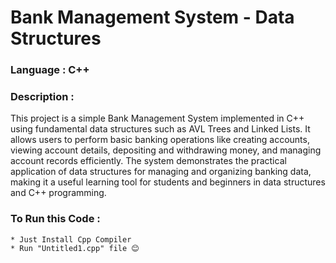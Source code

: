 # **Bank Management System - Data Structures**

### **Language** : C++

### **Description** : 

This project is a simple Bank Management System implemented in C++ using fundamental data structures such as AVL Trees and Linked Lists. It allows users to perform basic banking operations like creating accounts, viewing account details, depositing and withdrawing money, and managing account records efficiently. The system demonstrates the practical application of data structures for managing and organizing banking data, making it a useful learning tool for students and beginners in data structures and C++ programming.

### **To Run this Code** :

    * Just Install Cpp Compiler 
    * Run "Untitled1.cpp" file 😊
